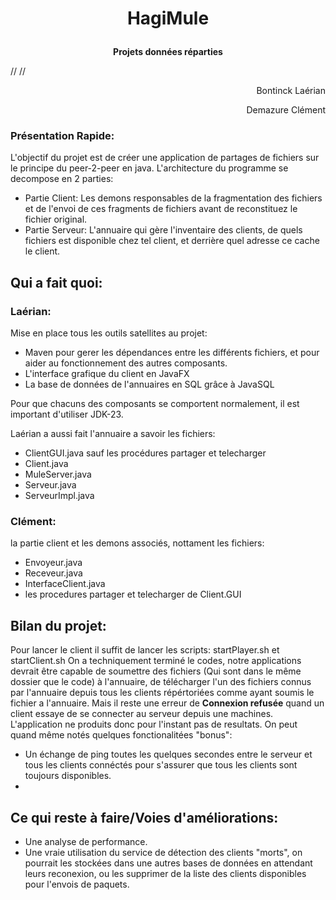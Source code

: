 # <p style="text-align: center;"> HagiMule </p>
__<p style="text-align: center;"> Projets données réparties </p>__
//
//
<p style="text-align: right;"> Bontinck Laérian </p>
<p style="text-align: right;"> Demazure Clément </p>


### Présentation Rapide:
L'objectif du projet est de créer une application de partages de fichiers sur le principe du peer-2-peer en java. 
L'architecture du programme se decompose en 2 parties: 
- Partie Client: Les demons responsables de la fragmentation des fichiers et de l'envoi de ces fragments de fichiers avant de reconstituez le fichier original.
- Partie Serveur: L'annuaire qui gère l'inventaire des clients, de quels fichiers est disponible chez tel client, et derrière quel adresse ce cache le client.

## Qui a fait quoi:
### Laérian:
Mise en place tous les outils satellites au projet:
- Maven pour gerer les dépendances entre les différents fichiers, et pour aider au fonctionnement des autres composants.
- L'interface grafique du client en JavaFX 
- La base de données de l'annuaires en SQL grâce à JavaSQL

Pour que chacuns des composants se comportent normalement, il est important d'utiliser JDK-23.

Laérian a aussi fait l'annuaire a savoir les fichiers: 
- ClientGUI.java sauf les procédures partager et telecharger
- Client.java
- MuleServer.java
- Serveur.java
- ServeurImpl.java

### Clément:
la partie client et les demons associés, nottament les fichiers:
- Envoyeur.java
- Receveur.java
- InterfaceClient.java
- les procedures partager et telecharger de Client.GUI

## Bilan du projet:
Pour lancer le client il suffit de lancer les scripts:
startPlayer.sh et startClient.sh
On a techniquement terminé le codes, notre applications devrait être capable de soumettre des fichiers (Qui sont dans le même dossier que le code) à l'annuaire, de télécharger l'un des fichiers connus par l'annuaire depuis tous les clients répértoriées comme ayant soumis le fichier a l'annuaire.
Mais il reste une erreur de **Connexion refusée** quand un client essaye de se connecter au serveur depuis une machines.
L'application ne produits donc pour l'instant pas de resultats. On peut quand même notés quelques fonctionalitées "bonus":
- Un échange de ping toutes les quelques secondes entre le serveur et tous les clients connéctés pour s'assurer que tous les clients sont toujours disponibles.
- 

## Ce qui reste à faire/Voies d'améliorations:
- Une analyse de performance.
- Une vraie utilisation du service de détection des clients "morts", on pourrait les stockées dans une autres bases de données en attendant leurs reconexion, ou les supprimer de la liste des clients disponibles pour l'envois de paquets. 

